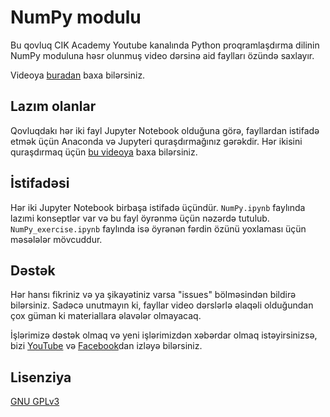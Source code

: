 # NumPy modulu

Bu qovluq CIK Academy Youtube kanalında Python proqramlaşdırma dilinin NumPy moduluna həsr olunmuş video dərsinə aid faylları özündə saxlayır.

Videoya [buradan](https://www.youtube.com/watch?v=p_Onb6Mohqc) baxa bilərsiniz.

## Lazım olanlar

Qovluqdakı hər iki fayl Jupyter Notebook olduğuna görə, fayllardan istifadə etmək üçün Anaconda və Jupyteri quraşdırmağınız gərəkdir. Hər ikisini quraşdırmaq üçün [bu videoya](https://www.youtube.com/watch?v=1jmOmpiscGY) baxa bilərsiniz.

## İstifadəsi

Hər iki Jupyter Notebook birbaşa istifadə üçündür. `NumPy.ipynb` faylında lazımi konseptlər var və bu fayl öyrənmə üçün nəzərdə tutulub. `NumPy_exercise.ipynb` faylında isə öyrənən fərdin özünü yoxlaması üçün məsələlər mövcuddur.

## Dəstək
Hər hansı fikriniz və ya şikayətiniz varsa "issues" bölməsindən bildirə bilərsiniz. Sadəcə unutmayın ki, fayllar video dərslərlə əlaqəli olduğundan çox güman ki materiallara əlavələr olmayacaq.

İşlərimizə dəstək olmaq və yeni işlərimizdən xəbərdar olmaq istəyirsinizsə, bizi [YouTube](https://www.youtube.com/c/cikacademy) və [Facebook](https://www.facebook.com/cikacademyofficial)dan izləyə bilərsiniz.

## Lisenziya
[GNU GPLv3](https://choosealicense.com/licenses/gpl-3.0/)

